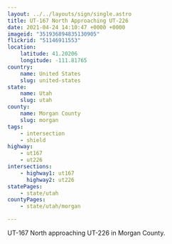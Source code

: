 ```yaml
---
layout: ../../layouts/sign/single.astro
title: UT-167 North Approaching UT-226
date: 2021-04-24 14:10:47 +0000 +0000
imageid: "351936894835130905"
flickrid: "51146911553"
location:
    latitude: 41.20206
    longitude: -111.81765
country:
    name: United States
    slug: united-states
state:
    name: Utah
    slug: utah
county:
    name: Morgan County
    slug: morgan
tags:
    - intersection
    - shield
highway:
    - ut167
    - ut226
intersections:
    - highway1: ut167
      highway2: ut226
statePages:
    - state/utah
countyPages:
    - state/utah/morgan

---
```

UT-167 North approaching UT-226 in Morgan County.